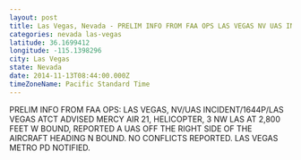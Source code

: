 ```yaml
---
layout: post
title: Las Vegas, Nevada - PRELIM INFO FROM FAA OPS LAS VEGAS NV UAS INCIDENT 1644P LAS VEGAS ATCT ADVISED
categories: nevada las-vegas
latitude: 36.1699412
longitude: -115.1398296
city: Las Vegas
state: Nevada
date: 2014-11-13T08:44:00.000Z
timeZoneName: Pacific Standard Time
---
```


PRELIM INFO FROM FAA OPS: LAS VEGAS, NV/UAS INCIDENT/1644P/LAS VEGAS ATCT ADVISED MERCY AIR 21, HELICOPTER, 3 NW LAS AT 2,800 FEET W BOUND, REPORTED A UAS OFF THE RIGHT SIDE OF THE AIRCRAFT HEADING N BOUND. NO CONFLICTS REPORTED. LAS VEGAS METRO PD NOTIFIED.